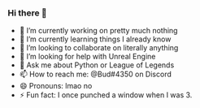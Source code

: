 ### Hi there 👋
- 🔭 I’m currently working on pretty much nothing
- 🌱 I’m currently learning things I already know
- 👯 I’m looking to collaborate on literally anything
- 🤔 I’m looking for help with Unreal Engine
- 💬 Ask me about Python or League of Legends
- 📫 How to reach me: @Bud#4350 on Discord
- 😄 Pronouns: lmao no
- ⚡ Fun fact: I once punched a window when I was 3.

<!--
**Budgo/budgo** is a ✨ _special_ ✨ repository because its `README.md` (this file) appears on your GitHub profile.

Here are some ideas to get you started:

- 🔭 I’m currently working on ...
- 🌱 I’m currently learning ...
- 👯 I’m looking to collaborate on ...
- 🤔 I’m looking for help with ...
- 💬 Ask me about ...
- 📫 How to reach me: ...
- 😄 Pronouns: ...
- ⚡ Fun fact: ...
-->
